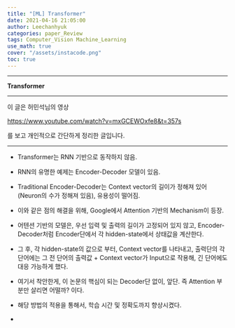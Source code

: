 ```yaml
---
title: "[ML] Transformer"
date: 2021-04-16 21:05:00
author: Leechanhyuk
categories: paper_Review
tags: Computer_Vision Machine_Learning
use_math: true
cover: "/assets/instacode.png"
toc: true
---
```


* * *

**Transformer**

* * *

이 글은 허민석님의 영상

https://www.youtube.com/watch?v=mxGCEWOxfe8&t=357s

를 보고 개인적으로 간단하게 정리한 글입니다.

* * *

- Transformer는 RNN 기반으로 동작하지 않음.

- RNN의 유명한 예제는 Encoder-Decoder 모델이 있음.

- Traditional Encoder-Decoder는 Context vector의 길이가 정해져 있어(Neuron의 수가 정해져 있음), 유용성이 떨어짐.

- 이와 같은 점의 해결을 위해, Google에서 Attention 기반의 Mechanism이 등장.

- 어텐션 기반의 모델은, 우선 입력 및 출력의 길이가 고정되어 있지 않고, Encoder-Decoder처럼 Encoder단에서 각 hidden-state에서 상태값을 계산한다.

- 그 후, 각 hidden-state의 값으로 부터, Context vector를 나타내고, 출력단의 각 단어에는 그 전 단어의 출력값 + Context vector가 Input으로 작용해, 긴 단어에도 대응 가능하게 했다. 

- 여기서 착안한게, 이 논문의 핵심이 되는 Decoder단 없이, 앞단. 즉 Attention 부분만 살리면 어떨까? 이다.

- 해당 방법의 적용을 통해서, 학습 시간 및 정확도까지 향상시켰다.

- 

